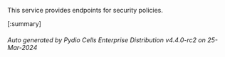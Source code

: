 






This service provides endpoints for security policies.

[:summary]

###### Auto generated by Pydio Cells Enterprise Distribution v4.4.0-rc2 on 25-Mar-2024
